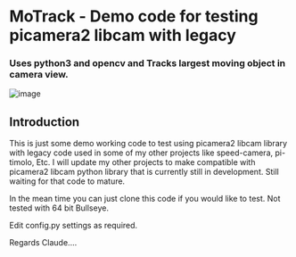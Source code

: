 # MoTrack - Demo code for testing picamera2 libcam with legacy
### Uses python3 and opencv and Tracks largest moving object in camera view.


![image](https://user-images.githubusercontent.com/5960276/231835732-c91f6541-248d-4330-a7e0-f8a21e9920da.png)



## Introduction
This is just some demo working code to test using picamera2 libcam library with legacy code used in some of my 
other projects like speed-camera, pi-timolo, Etc.
I will update my other projects to make compatible with picamera2 libcam python library that is currently still in development.
Still waiting for that code to mature.

In the mean time you can just clone this code if you would like to test.  Not tested with 64 bit Bullseye.

Edit config.py settings as required.

Regards Claude....
